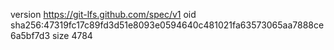 version https://git-lfs.github.com/spec/v1
oid sha256:47319fc17c89fd3d51e8093e0594640c481021fa63573065aa7888ce6a5bf7d3
size 4784
